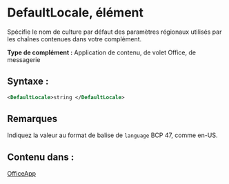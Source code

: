 
# DefaultLocale, élément
Spécifie le nom de culture par défaut des paramètres régionaux utilisés par les chaînes contenues dans votre complément.

 **Type de complément :** Application de contenu, de volet Office, de messagerie


## Syntaxe :


```XML
<DefaultLocale>string </DefaultLocale>
```


## Remarques

Indiquez la valeur au format de balise de `language` BCP 47, comme en-US.


## Contenu dans :

[OfficeApp](../../reference/manifest/officeapp.md)

